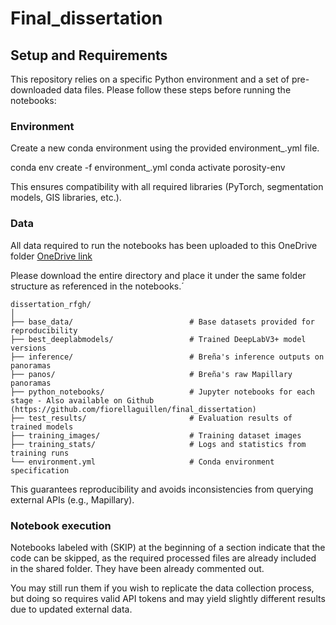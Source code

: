 # Final_dissertation


## Setup and Requirements

This repository relies on a specific Python environment and a set of pre-downloaded data files. Please follow these steps before running the notebooks:

### Environment

Create a new conda environment using the provided environment_.yml file.

conda env create -f environment_.yml
conda activate porosity-env


This ensures compatibility with all required libraries (PyTorch, segmentation models, GIS libraries, etc.).

### Data

All data required to run the notebooks has been uploaded to this OneDrive folder
[OneDrive link](https://1drv.ms/f/c/4c6a6da74e365895/Eqz4AqdmEwBGmbCQacSWJU0BoM4fBznq1S6KsvJ29zpQfw?e=mvMM8a)

Please download the entire directory and place it under the same folder structure as referenced in the notebooks.´

```text
dissertation_rfgh/
│
├── base_data/                          # Base datasets provided for reproducibility
├── best_deeplabmodels/                 # Trained DeepLabV3+ model versions
├── inference/                          # Breña's inference outputs on panoramas
├── panos/                              # Breña's raw Mapillary panoramas
├── python_notebooks/                   # Jupyter notebooks for each stage - Also available on Github (https://github.com/fiorellaguillen/final_dissertation)
├── test_results/                       # Evaluation results of trained models
├── training_images/                    # Training dataset images
├── training_stats/                     # Logs and statistics from training runs
└── environment.yml                     # Conda environment specification
```

This guarantees reproducibility and avoids inconsistencies from querying external APIs (e.g., Mapillary).

### Notebook execution

Notebooks labeled with (SKIP) at the beginning of a section indicate that the code can be skipped, as the required processed files are already included in the shared folder. They have been already commented out.

You may still run them if you wish to replicate the data collection process, but doing so requires valid API tokens and may yield slightly different results due to updated external data.
